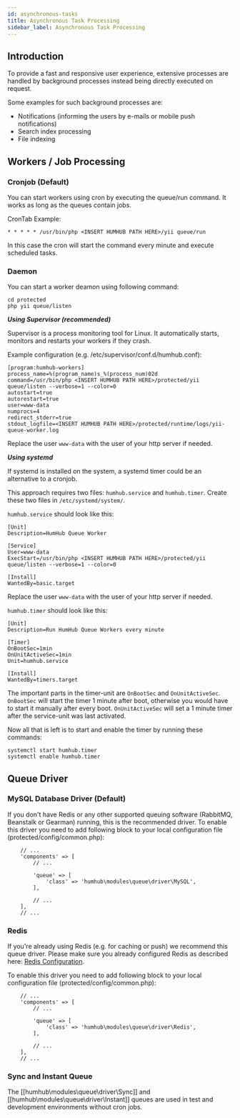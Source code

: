 ```yaml
---
id: asynchronous-tasks
title: Asynchronous Task Processing
sidebar_label: Asynchronous Task Processing
---
```


Introduction
------------

To provide a fast and responsive user experience, extensive processes are handled by background processes instead being directly executed on request. 

Some examples for such background processes are:

- Notifications (informing the users by e-mails or mobile push notifications) 
- Search index processing
- File indexing


Workers / Job Processing
------------------------

### Cronjob (Default)

You can start workers using cron by executing the queue/run command. It works as long as the queues contain jobs.

CronTab Example:

```
* * * * * /usr/bin/php <INSERT HUMHUB PATH HERE>/yii queue/run
```

In this case the cron will start the command every minute and execute scheduled tasks.


### Daemon 

You can start a worker deamon using following command:

```
cd protected
php yii queue/listen
```

***Using Supervisor (recommended)***

Supervisor is a process monitoring tool for Linux. It automatically starts, monitors and restarts your workers if they crash. 

Example configuration (e.g. /etc/supervisor/conf.d/humhub.conf):

```
[program:humhub-workers]
process_name=%(program_name)s_%(process_num)02d
command=/usr/bin/php <INSERT HUMHUB PATH HERE>/protected/yii queue/listen --verbose=1 --color=0
autostart=true
autorestart=true
user=www-data
numprocs=4
redirect_stderr=true
stdout_logfile=<INSERT HUMHUB PATH HERE>/protected/runtime/logs/yii-queue-worker.log
```
Replace the user `www-data` with the user of your http server if needed.

***Using systemd***

If systemd is installed on the system, a systemd timer could be an alternative to a cronjob.

This approach requires two files: `humhub.service` and `humhub.timer`. Create these two files in `/etc/systemd/system/`.

`humhub.service` should look like this:

```
[Unit]
Description=HumHub Queue Worker

[Service]
User=www-data
ExecStart=/usr/bin/php <INSERT HUMHUB PATH HERE>/protected/yii queue/listen --verbose=1 --color=0

[Install]
WantedBy=basic.target
```

Replace the user `www-data` with the user of your http server if needed.

`humhub.timer` should look like this:

```
[Unit]
Description=Run HumHub Queue Workers every minute

[Timer]
OnBootSec=1min
OnUnitActiveSec=1min
Unit=humhub.service

[Install]
WantedBy=timers.target
```

The important parts in the timer-unit are `OnBootSec` and `OnUnitActiveSec`.
`OnBootSec` will start the timer 1 minute after boot, otherwise you would have to start it manually after every boot.
`OnUnitActiveSec` will set a 1 minute timer after the service-unit was last activated.

Now all that is left is to start and enable the timer by running these commands:

```
systemctl start humhub.timer
systemctl enable humhub.timer
```

Queue Driver
------------

### MySQL Database Driver (Default)

If you don't have Redis or any other supported queuing software (RabbitMQ, Beanstalk or Gearman) running, this is the recommended driver.
To enable this driver you need to add following block to your local configuration file (protected/config/common.php):

```
    // ...
    'components' => [
        // ...

        'queue' => [
            'class' => 'humhub\modules\queue\driver\MySQL',
        ],
        
        // ...
    ],
    // ...

```
### Redis 

If you're already using Redis (e.g. for caching or push) we recommend this queue driver.
Please make sure you already configured Redis as described here: [Redis Configuration](redis.md).

To enable this driver you need to add following block to your local configuration file (protected/config/common.php):

```
    // ...
    'components' => [
        // ...

        'queue' => [
            'class' => 'humhub\modules\queue\driver\Redis',
        ],
        
        // ...
    ],
    // ...

```

### Sync and Instant Queue

The [[humhub\modules\queue\driver\Sync]] and [[humhub\modules\queue\driver\Instant]] queues are used in test and development environments without cron jobs.

